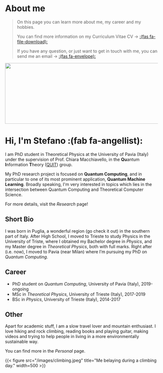 # About me


> On this page you can learn more about me, my career and my hobbies.
>
> You can find more information on my Curriculum Vitae CV -> [:(fas fa-file-download):](/documents/cv.pdf)
>
> If you have any question, or just want to get in touch with me, you can send me an email -> [:(fas fa-envelope):](mailto:mangini.stfn@gmail.com)

<p align="center">
  <img width="600" height="200" src="/images/profile2.png">
</p>  

# Hi, I'm Stefano :(fab fa-angellist):
I am PhD student in Theoretical Physics at the University of Pavia (Italy) under the supervision of Prof. Chiara Macchiavello, in the **Qu**antum **I**nformation **T**heory   ([QUIT](https://www.qubit.it/)) group.

My PhD research project is focused on **Quantum Computing**, and in particular to one of its most prominent application, **Quantum Machine Learning**.
Broadly speaking, I'm very interested in topics which lies in the intersection between Quantum Computing and Theoretical Computer Science.  

For more details, visit the _Research_ page!

## Short Bio  


I was born in Puglia, a wonderful region (go check it out) in the southern part of Italy. After High School, I moved to Trieste to study Physics in the University of Triste, where I obtained my Bachelor degree in *Physics*, and my Master degree in *Theoretical Physics*, both with full marks. Right after (i.e. now), I moved to Pavia (near Milan) where I’m pursuing my PhD on *Quantum Computing*.   

## Career
* PhD student on _Quantum Computing_, University of Pavia (Italy), 2019-ongoing
* MSc in _Theoretical Physics_, University of Trieste (Italy), 2017-2019
* BSc in _Physics_, University of Trieste (Italy), 2014-2017  

## Other  
Apart for academic stuff, I am a slow travel lover and mountain enthusiast. I love hiking and rock climbing, reading books and playing guitar, making videos and trying to help people in living in a more environmentally sustainable way.  

You can find more in the _Personal_ page.  



{{< figure src="/images/climbing.jpeg" title="Me belaying during a climbing day." width=500 >}}

